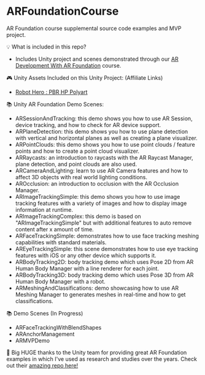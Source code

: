 # ARFoundationCourse
AR Foundation course supplemental source code examples and MVP project.

💡 What is included in this repo?

* Includes Unity project and scenes demonstrated through our [AR Development With AR Foundation](https://www.learnxr.io/ar-development-with-ar-foundation) course.

🎮 Unity Assets Included on this Unity Project: (Affiliate Links)

* [Robot Hero : PBR HP Polyart](https://assetstore.unity.com/packages/3d/characters/robots/robot-hero-pbr-hp-polyart-106154?aid=1101l7LXo)

📚 Unity AR Foundation Demo Scenes:

* ARSessionAndTracking: this demo shows you how to use AR Session, device tracking, and how to check for AR device support.
* ARPlaneDetection: this demo shows you how to use plane detection with vertical and horizontal planes as well as creating a plane visualizer.
* ARPointClouds: this demo shows you how to use point clouds / feature points and how to create a point cloud visualizer.
* ARRaycasts: an introduction to raycasts with the AR Raycast Manager, plane detection, and point clouds are also used.
* ARCameraAndLighting: learn to use AR Camera features and how to affect 3D objects with real world lighting conditions.
* AROcclusion: an introduction to occlusion with the AR Occlusion Manager.
* ARImageTrackingSimple: this demo shows you how to use image tracking features with a variety of images and how to display image information at runtime.
* ARImageTrackingComplex: this demo is based on "ARImageTrackingSimple" but with additional features to auto remove content after x amount of time.
* ARFaceTrackingSimple: demonstrates how to use face tracking meshing capabilities with standard materials.
* AREyeTrackingSimple: this scene demonstrates how to use eye tracking features with iOS or any other device which supports it.
* ARBodyTracking2D: body tracking demo which uses Pose 2D from AR Human Body Manager with a line renderer for each joint.
* ARBodyTracking3D: body tracking demo which uses Pose 3D from AR Human Body Manager with a robot.
* ARMeshingAndClassifications: demo showcasing how to use AR Meshing Manager to generates meshes in real-time and how to get classifications.

📚 Demo Scenes (In Progress)

* ARFaceTrackingWithBlendShapes
* ARAnchorManagement
* ARMVPDemo


📢 Big HUGE thanks to the Unity team for providing great AR Foundation examples in which I've used as research and studies over the years. Check out their [amazing repo here!](https://github.com/Unity-Technologies/arfoundation-samples/)
